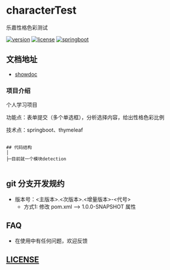 # characterTest
乐嘉性格色彩测试

[![version](https://img.shields.io/badge/version-1.0.0-blueviolet.svg)](https://git.baozun.com/bz-business-mid-center/pim-center)
[![license](https://img.shields.io/badge/license-MIT-ff69b4.svg)](https://mit-license.org/license.html)
[![springboot](https://img.shields.io/badge/springboot-2.3.0.RELEASE-orange.svg)](https://spring.io/projects/spring-boot)


## 文档地址
- [showdoc](http://showdoc.baozun.com/web/#/134)


### 项目介绍

个人学习项目

功能点：表单提交（多个单选框），分析选择内容，给出性格色彩比例
    
技术点：springboot、thymeleaf 
	
```

## 代码结构
│
├─目前就一个模块detection


```


## git 分支开发规约

- 版本号：<主版本>.<次版本>.<增量版本>-<代号>
   -  方式1: 修改 pom.xml --> <revision>1.0.0-SNAPSHOT</revision> 属性
   
   
## FAQ
- 在使用中有任何问题，欢迎反馈


## [LICENSE](LICENSE)
